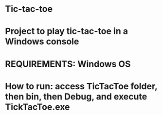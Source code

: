 # Tic-tac-toe
# Project to play tic-tac-toe in a Windows console
# REQUIREMENTS: Windows OS
# How to run: access TicTacToe folder, then bin, then Debug, and execute TickTacToe.exe

